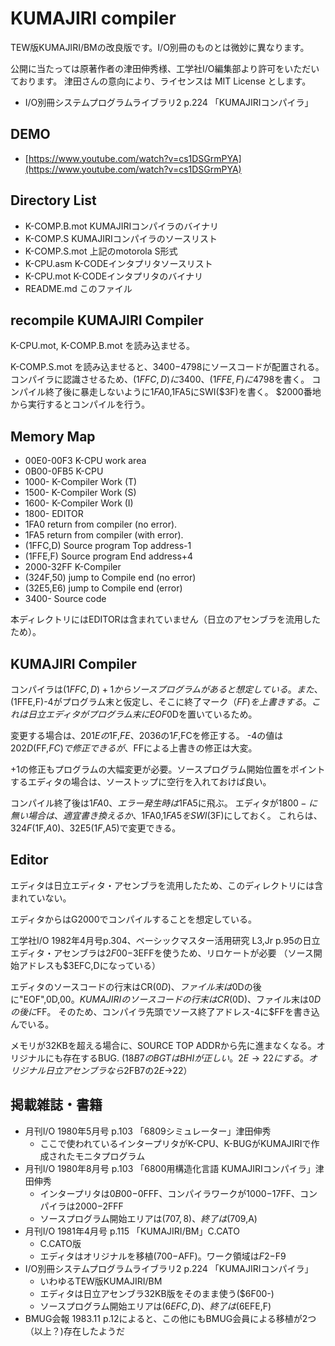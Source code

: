 # KUMAJIRI compiler

TEW版KUMAJIRI/BMの改良版です。I/O別冊のものとは微妙に異なります。

公開に当たっては原著作者の津田伸秀様、工学社I/O編集部より許可をいただいております。
津田さんの意向により、ライセンスは MIT License とします。

- I/O別冊システムプログラムライブラリ2 p.224 「KUMAJIRIコンパイラ」

## DEMO

- [https://www.youtube.com/watch?v=cs1DSGrmPYA](https://www.youtube.com/watch?v=cs1DSGrmPYA)

## Directory List

- K-COMP.B.mot	KUMAJIRIコンパイラのバイナリ
- K-COMP.S		KUMAJIRIコンパイラのソースリスト
- K-COMP.S.mot	上記のmotorola S形式
- K-CPU.asm		K-CODEインタプリタソースリスト
- K-CPU.mot		K-CODEインタプリタのバイナリ
- README.md		このファイル

## recompile KUMAJIRI Compiler

K-CPU.mot, K-COMP.B.mot を読み込ませる。

K-COMP.S.mot を読み込ませると、$3400-$4798にソースコードが配置される。
コンパイラに認識させるため、($1FFC,D)に$3400、($1FFE,F)に$4798を書く。
コンパイル終了後に暴走しないように$1FA0,$1FA5にSWI($3F)を書く。
$2000番地から実行するとコンパイルを行う。

## Memory Map

- 00E0-00F3	K-CPU work area
- 0B00-0FB5	K-CPU
- 1000-		K-Compiler Work	(T)
- 1500-		K-Compiler Work	(S)
- 1600-		K-Compiler Work	(I)
- 1800-		EDITOR
- 1FA0		return from compiler (no error).
- 1FA5		return from compiler (with error).
- (1FFC,D)	Source program Top address-1
- (1FFE,F)	Source program End address+4
- 2000-32FF	K-Compiler
- (324F,50)	jump to Compile end (no error)
- (32E5,E6)	jump to Compile end (error)
- 3400-		Source code

本ディレクトリにはEDITORは含まれていません（日立のアセンブラを流用したため）。

## KUMAJIRI Compiler

コンパイラは($1FFC,D)+1からソースプログラムがあると想定している。
また、($1FFE,F)-4がプログラム末と仮定し、そこに終了マーク（$FF)を上書きする。
これは日立エディタがプログラム末にEOF$0Dを置いているため。

変更する場合は、$201Eの$1F,$FE、$2036の$1F,$FCを修正する。
-4の値は$202D($FF,$FC)で修正できるが、$FFによる上書きの修正は大変。

+1の修正もプログラムの大幅変更が必要。ソースプログラム開始位置をポイントするエディタの場合は、ソーストップに空行を入れておけば良い。

コンパイル終了後は$1FA0、エラー発生時は$1FA5に飛ぶ。
エディタが$1800-に無い場合は、適宜書き換えるか、$1FA0,$1FA5をSWI($3F)にしておく。
これらは、$324F($1F,$A0)、$32E5($1F,$A5)で変更できる。

## Editor

エディタは日立エディタ・アセンブラを流用したため、このディレクトリには含まれていない。

エディタからはG2000でコンパイルすることを想定している。

工学社I/O 1982年4月号p.304、ベーシックマスター活用研究 L3,Jr p.95の日立エディタ・アセンブラは$2F00-$3EFFを使うため、リロケートが必要
（ソース開始アドレスも$3EFC,Dになっている）

エディタのソースコードの行末はCR($0D)、ファイル末は$0Dの後に"EOF",0D,$00。
KUMAJIRIのソースコードの行末はCR($0D)、ファイル末は$0Dの後に$FF。
そのため、コンパイラ先頭でソース終了アドレス-4に$FFを書き込んでいる。

メモリが32KBを超える場合に、SOURCE TOP ADDRから先に進まなくなる。オリジナルにも存在するBUG.
($18B7のBGTはBHIが正しい。2E→22にする。オリジナル日立アセンブラなら$2FB7の$2E→$22）

## 掲載雑誌・書籍

- 月刊I/O 1980年5月号 p.103 「6809シミュレーター」津田伸秀
    - ここで使われているインタープリタがK-CPU、K-BUGがKUMAJIRIで作成されたモニタプログラム
- 月刊I/O 1980年8月号 p.103 「6800用構造化言語 KUMAJIRIコンパイラ」津田伸秀
	- インタープリタは$0B00-$0FFF、コンパイラワークが$1000-$17FF、コンパイラは$2000-$2FFF
    - ソースプログラム開始エリアは($707,8)、終了は($709,A)
- 月刊I/O 1981年4月号 p.115 「KUMAJIRI/BM」C.CATO
	- C.CATO版
	- エディタはオリジナルを移植($700-$AFF)。ワーク領域は$F2-$F9
- I/O別冊システムプログラムライブラリ2 p.224 「KUMAJIRIコンパイラ」
	- いわゆるTEW版KUMAJIRI/BM
	- エディタは日立アセンブラ32KB版をそのまま使う($6F00-)
	- ソースプログラム開始エリアは($6EFC,D)、終了は($6EFE,F)
- BMUG会報 1983.11 p.12によると、この他にもBMUG会員による移植が2つ（以上？)存在したようだ

